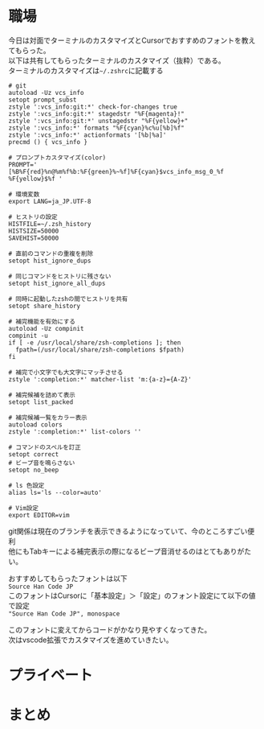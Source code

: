 # 職場
今日は対面でターミナルのカスタマイズとCursorでおすすめのフォントを教えてもらった。  
以下は共有してもらったターミナルのカスタマイズ（抜粋）である。  
ターミナルのカスタマイズは`~/.zshrc`に記載する
```
# git
autoload -Uz vcs_info
setopt prompt_subst
zstyle ':vcs_info:git:*' check-for-changes true
zstyle ':vcs_info:git:*' stagedstr "%F{magenta}!"
zstyle ':vcs_info:git:*' unstagedstr "%F{yellow}+"
zstyle ':vcs_info:*' formats "%F{cyan}%c%u[%b]%f"
zstyle ':vcs_info:*' actionformats '[%b|%a]'
precmd () { vcs_info }

# プロンプトカスタマイズ(color)
PROMPT='
[%B%F{red}%n@%m%f%b:%F{green}%~%f]%F{cyan}$vcs_info_msg_0_%f
%F{yellow}$%f '

# 環境変数
export LANG=ja_JP.UTF-8

# ヒストリの設定
HISTFILE=~/.zsh_history
HISTSIZE=50000
SAVEHIST=50000

# 直前のコマンドの重複を削除
setopt hist_ignore_dups

# 同じコマンドをヒストリに残さない
setopt hist_ignore_all_dups

# 同時に起動したzshの間でヒストリを共有
setopt share_history

# 補完機能を有効にする
autoload -Uz compinit
compinit -u
if [ -e /usr/local/share/zsh-completions ]; then
  fpath=(/usr/local/share/zsh-completions $fpath)
fi

# 補完で小文字でも大文字にマッチさせる
zstyle ':completion:*' matcher-list 'm:{a-z}={A-Z}'

# 補完候補を詰めて表示
setopt list_packed

# 補完候補一覧をカラー表示
autoload colors
zstyle ':completion:*' list-colors ''

# コマンドのスペルを訂正
setopt correct
# ビープ音を鳴らさない
setopt no_beep

# ls 色設定
alias ls='ls --color=auto'

# Vim設定
export EDITOR=vim
```  
git関係は現在のブランチを表示できるようになっていて、今のところすごい便利  
他にもTabキーによる補完表示の際になるビープ音消せるのはとてもありがたい。  
  
おすすめしてもらったフォントは以下  
`Source Han Code JP`  
このフォントはCursorに「基本設定」＞「設定」のフォント設定にて以下の値で設定  
`"Source Han Code JP", monospace`  
  
このフォントに変えてからコードがかなり見やすくなってきた。  
次はvscode拡張でカスタマイズを進めていきたい。    
# プライベート

# まとめ
